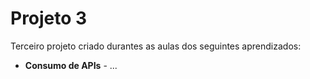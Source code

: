 # Projeto 3

Terceiro projeto criado durantes as aulas dos seguintes aprendizados:

- **Consumo de APIs** - ...